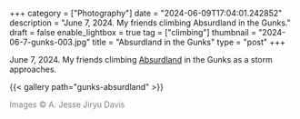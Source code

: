 +++
category = ["Photography"]
date = "2024-06-09T17:04:01.242852"
description = "June 7, 2024. My friends climbing Absurdland in the Gunks."
draft = false
enable_lightbox = true
tag = ["climbing"]
thumbnail = "2024-06-7-gunks-003.jpg"
title = "Absurdland in the Gunks"
type = "post"
+++

June 7, 2024. My friends climbing [Absurdland](https://www.mountainproject.com/route/105799190/absurdland) in the Gunks as a storm approaches.

{{< gallery path="gunks-absurdland" >}}

<span style="color: gray">Images &copy; A. Jesse Jiryu Davis</span>
